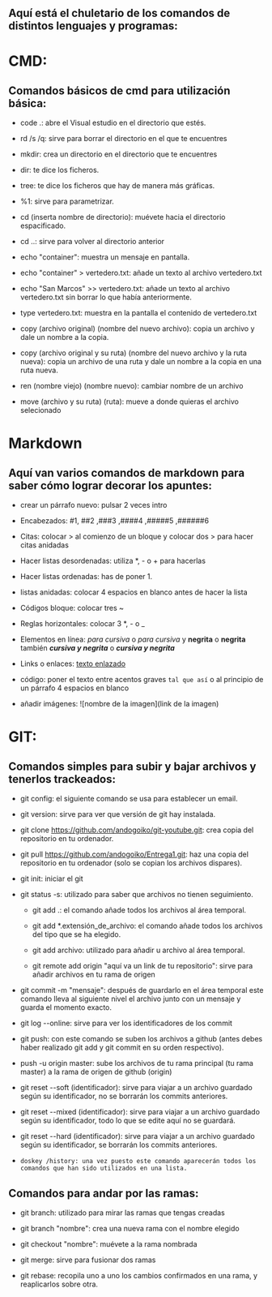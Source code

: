 ## Aquí está el chuletario de los comandos de distintos lenguajes y programas:

# CMD:

## Comandos básicos de cmd para utilización básica:

- code .: abre el Visual estudio en el directorio que estés.

- rd /s /q: sirve para borrar el directorio en el que te encuentres

- mkdir: crea un directorio en el directorio que te encuentres

- dir: te dice los ficheros.

- tree: te dice los ficheros que hay de manera más gráficas.

- %1: sirve para parametrizar.

- cd (inserta nombre de directorio): muévete hacia el directorio espacificado.

- cd ..: sirve para volver al directorio anterior

- echo "container": muestra un mensaje en pantalla.

- echo "container" > vertedero.txt: añade un texto al archivo vertedero.txt

- echo "San Marcos" >> vertedero.txt: añade un texto al archivo vertedero.txt sin borrar lo que había anteriormente.

- type vertedero.txt: muestra en la pantalla el contenido de vertedero.txt

- copy (archivo original) (nombre del nuevo archivo): copia un archivo y dale un nombre a la copia.

- copy (archivo original y su ruta) (nombre del nuevo archivo y la ruta nueva): copia un archivo de una ruta y dale un nombre a la copia en una ruta nueva.

- ren (nombre viejo) (nombre nuevo): cambiar nombre de un archivo

- move (archivo y su ruta) (ruta): mueve a donde quieras el archivo selecionado

# Markdown

## Aquí van varios comandos de markdown para saber cómo lograr decorar los apuntes:

- crear un párrafo nuevo: pulsar 2 veces intro

-  Encabezados: #1, ##2 ,###3 ,####4 ,#####5 ,######6

- Citas: colocar > al comienzo de un bloque y colocar dos > para hacer citas anidadas

- Hacer listas desordenadas: utiliza *, - o + para hacerlas

- Hacer listas ordenadas: has de poner 1.

- listas anidadas: colocar 4 espacios en blanco antes de hacer la lista

- Códigos bloque: colocar tres ~

- Reglas horizontales: colocar 3 *, - o _

- Elementos en línea: *para cursiva* o _para cursiva_ y **negrita** o __negrita__ también ***cursiva y negrita*** o ___cursiva y negrita___

- Links o enlaces: [texto enlazado](link)

- código: poner el texto entre acentos graves `tal que así` o al principio de un párrafo 4 espacios en blanco

- añadir imágenes: ![nombre de la imagen](link de la imagen)

# GIT:

## Comandos simples para subir y bajar archivos y tenerlos trackeados:

- git config: el siguiente comando se usa para establecer un email.

- git version: sirve para ver que versión de git hay instalada.

- git clone https://github.com/andogoiko/git-youtube.git: crea copia del repositorio en tu ordenador.

- git pull https://github.com/andogoiko/Entrega1.git: haz una copia del repositorio en tu ordenador (solo se copian los archivos dispares).

- git init: iniciar el git

- git status -s: utilizado para saber que archivos no tienen seguimiento.

    - git add .: el comando añade todos los archivos al área temporal.

    - git add *.extensión_de_archivo: el comando añade todos los archivos del tipo que se ha elegido.

    - git add archivo: utilizado para añadir u archivo al área temporal.

    - git remote add origin "aquí va un link de tu repositorio": sirve para añadir archivos en tu rama de origen

- git commit -m "mensaje": después de guardarlo en el área temporal este comando lleva al siguiente nivel el archivo junto con un mensaje y guarda el momento exacto.

- git log --online: sirve para ver los identificadores de los commit

- git push: con este comando se suben los archivos a github (antes debes haber realizado git add y git commit en su orden respectivo).

- push -u origin master: sube los archivos de tu rama principal (tu rama master) a la rama de origen de github (origin)

- git reset --soft (identificador): sirve para viajar a un archivo guardado según su identificador, no se borrarán los commits anteriores.

- git reset --mixed (identificador): sirve para viajar a un archivo guardado según su identificador, todo lo que se edite aquí no se guardará.

- git reset --hard (identificador): sirve para viajar a un archivo guardado según su identificador, se borrarán los commits anteriores.

- `doskey /history: una vez puesto este comando aparecerán todos los comandos que han sido utilizados en una lista.`

## Comandos para andar por las ramas:

- git branch: utilizado para mirar las ramas que tengas creadas

- git branch "nombre": crea una nueva rama con el nombre elegido

- git checkout "nombre": muévete a la rama nombrada

- git merge: sirve para fusionar dos ramas

- git rebase: recopila uno a uno los cambios confirmados en una rama, y reaplicarlos sobre otra.